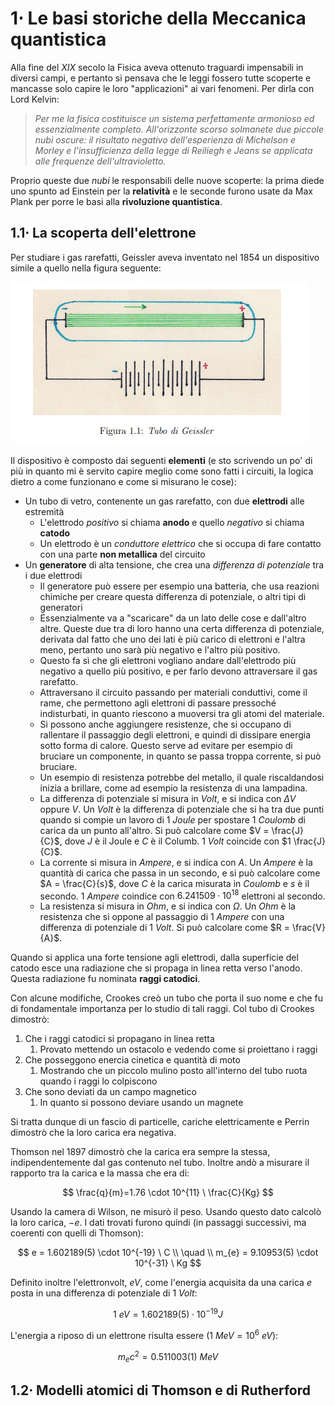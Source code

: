 # $1 \cdot$ Le basi storiche della Meccanica quantistica 

Alla fine del *XIX* secolo la Fisica aveva ottenuto traguardi impensabili in diversi campi, e pertanto si pensava che le leggi fossero tutte scoperte e mancasse solo capire le loro "applicazioni" ai vari fenomeni. Per dirla con Lord Kelvin:

> *Per me la fisica costituisce un sistema perfettamente armonioso ed essenzialmente completo. All'orizzonte scorso solmanete due piccole nubi oscure: il risultato negativo dell'esperienza di Michelson e Morley e l'insufficienza della legge di Reiliegh e Jeans se applicata alle frequenze dell'ultravioletto.*

Proprio queste due *nubi* le responsabili delle nuove scoperte: la prima diede uno spunto ad Einstein per la **relatività** e le seconde furono usate da Max Plank per porre le basi alla **rivoluzione quantistica**.

## $1.1 \cdot$ La scoperta dell'elettrone

Per studiare i gas rarefatti, Geissler aveva inventato nel 1854 un dispositivo simile a quello nella figura seguente:

![Geissler](./res/geissler.png)

Il dispositivo è composto dai seguenti **elementi** (e sto scrivendo un po' di più in quanto mi è servito capire meglio come sono fatti i circuiti, la logica dietro a come funzionano e come si misurano le cose):
- Un tubo di vetro, contenente un gas rarefatto, con due **elettrodi** alle estremità
  - L'elettrodo *positivo* si chiama **anodo** e quello *negativo* si chiama **catodo**
  - Un elettrodo è un *conduttore elettrico* che si occupa di fare contatto con una parte **non metallica** del circuito
- Un **generatore** di alta tensione, che crea una *differenza di potenziale* tra i due elettrodi
  - Il generatore può essere per esempio una batteria, che usa reazioni chimiche per creare questa differenza di potenziale, o altri tipi di generatori
  - Essenzialmente va a "scaricare" da un lato delle cose e dall'altro altre. Queste due tra di loro hanno una certa differenza di potenziale, derivata dal fatto che uno dei lati è più carico di elettroni e l'altra meno, pertanto uno sarà più negativo e l'altro più positivo.
  - Questo fa sì che gli elettroni vogliano andare dall'elettrodo più negativo a quello più positivo, e per farlo devono attraversare il gas rarefatto.
  - Attraversano il circuito passando per materiali conduttivi, come il rame, che permettono agli elettroni di passare pressoché indisturbati, in quanto riescono a muoversi tra gli atomi del materiale.
  - Si possono anche aggiungere resistenze, che si occupano di rallentare il passaggio degli elettroni, e quindi di dissipare energia sotto forma di calore. Questo serve ad evitare per esempio di bruciare un componente, in quanto se passa troppa corrente, si può bruciare.
  - Un esempio di resistenza potrebbe del metallo, il quale riscaldandosi inizia a brillare, come ad esempio la resistenza di una lampadina.
  - La differenza di potenziale si misura in $Volt$, e si indica con $\Delta V$ oppure $V$. Un $Volt$ è la differenza di potenziale che si ha tra due punti quando si compie un lavoro di 1 $Joule$ per spostare 1 $Coulomb$ di carica da un punto all'altro. Si può calcolare come $V = \frac{J}{C}$, dove $J$ è il Joule e $C$ è il Columb. 1 $Volt$ coincide con $1 \frac{J}{C}$.
  - La corrente si misura in $Ampere$, e si indica con $A$. Un $Ampere$ è la quantità di carica che passa in un secondo, e si può calcolare come $A = \frac{C}{s}$, dove $C$ è la carica misurata in $Coulomb$ e $s$ è il secondo. 1 $Ampere$ coindice con $6.241509 \cdot 10^{18}$ elettroni al secondo.
  - La resistenza si misura in $Ohm$, e si indica con $\Omega$. Un $Ohm$ è la resistenza che si oppone al passaggio di 1 $Ampere$ con una differenza di potenziale di 1 $Volt$. Si può calcolare come $R = \frac{V}{A}$.

Quando si applica una forte tensione agli elettrodi, dalla superficie del catodo esce una radiazione che si propaga in linea retta verso l'anodo. Questa radiazione fu nominata **raggi catodici**.

Con alcune modifiche, Crookes creò un tubo che porta il suo nome e che fu di fondamentale importanza per lo studio di tali raggi. Col tubo di Crookes dimostrò:
1. Che i raggi catodici si propagano in linea retta
   1. Provato mettendo un ostacolo e vedendo come si proiettano i raggi
2. Che posseggono enercia cinetica e quantità di moto
   1. Mostrando che un piccolo mulino posto all'interno del tubo ruota quando i raggi lo colpiscono
3. Che sono deviati da un campo magnetico
   1. In quanto si possono deviare usando un magnete

Si tratta dunque di un fascio di particelle, cariche elettricamente e Perrin dimostrò che la loro carica era negativa. 

Thomson nel 1897 dimostrò che la carica era sempre la stessa, indipendentemente dal gas contenuto nel tubo. Inoltre andò a misurare il rapporto tra la carica e la massa che era di:

$$
\frac{q}{m}=1.76 \cdot 10^{11} \ \frac{C}{Kg}
$$

Usando la camera di Wilson, ne misurò il peso. Usando questo dato calcolò la loro carica, $-e$. I dati trovati furono quindi (in passaggi successivi, ma coerenti con quelli di Thomson):

$$
e = 1.602189(5) \cdot 10^{-19} \ C
\\ \quad \\
m_{e} = 9.10953(5) \cdot 10^{-31} \ Kg
$$

Definito inoltre l'elettronvolt, $eV$, come l'energia acquisita da una carica $e$ posta in una differenza di potenziale di 1 $Volt$:

$$
1 \ eV = 1.602189(5) \cdot 10^{-19} J
$$

L'energia a riposo di un elettrone risulta essere ($1 \ MeV=10^6 \ eV$):

$$
m_{e}c^2 = 0.511003(1) \ MeV
$$

## $1.2 \cdot$ Modelli atomici di Thomson e di Rutherford